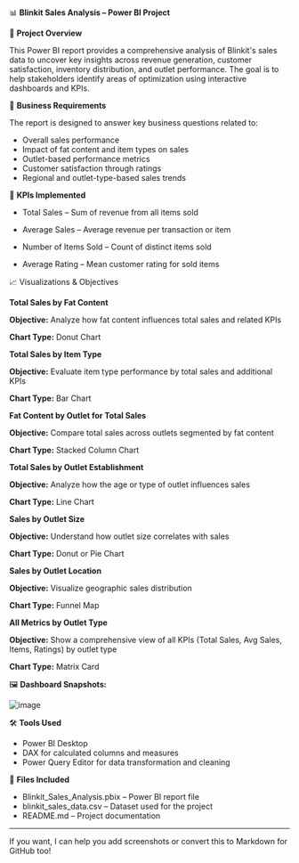 

📊 **Blinkit Sales Analysis – Power BI Project**

📝 **Project Overview**

This Power BI report provides a comprehensive analysis of Blinkit's sales data to uncover key insights across revenue generation, customer satisfaction, inventory distribution, and outlet performance. The goal is to help stakeholders identify areas of optimization using interactive dashboards and KPIs.

🎯 **Business Requirements**

The report is designed to answer key business questions related to:

* Overall sales performance
* Impact of fat content and item types on sales
* Outlet-based performance metrics
* Customer satisfaction through ratings
* Regional and outlet-type-based sales trends

📌 **KPIs Implemented**

* Total Sales – Sum of revenue from all items sold
  
* Average Sales – Average revenue per transaction or item
  
* Number of Items Sold – Count of distinct items sold
  
* Average Rating – Mean customer rating for sold items

📈 Visualizations & Objectives

**Total Sales by Fat Content**

**Objective:** Analyze how fat content influences total sales and related KPIs

**Chart Type:** Donut Chart

**Total Sales by Item Type**

**Objective:** Evaluate item type performance by total sales and additional KPIs

**Chart Type:** Bar Chart

**Fat Content by Outlet for Total Sales**

**Objective:** Compare total sales across outlets segmented by fat content

**Chart Type:** Stacked Column Chart

**Total Sales by Outlet Establishment**

**Objective:** Analyze how the age or type of outlet influences sales

**Chart Type:** Line Chart

**Sales by Outlet Size**

**Objective:** Understand how outlet size correlates with sales

**Chart Type:** Donut or Pie Chart

**Sales by Outlet Location**

**Objective:** Visualize geographic sales distribution

**Chart Type:** Funnel Map

**All Metrics by Outlet Type**

**Objective:** Show a comprehensive view of all KPIs (Total Sales, Avg Sales, Items, Ratings) by outlet type

**Chart Type:** Matrix Card

🖼️ **Dashboard Snapshots:**

![image](https://github.com/user-attachments/assets/3ae42a18-eb5f-4207-ab4e-9d8a6ea9b785)


🛠 **Tools Used**

* Power BI Desktop
* DAX for calculated columns and measures
* Power Query Editor for data transformation and cleaning

📂 **Files Included**

* Blinkit\_Sales\_Analysis.pbix – Power BI report file
* blinkit\_sales\_data.csv – Dataset used for the project
* README.md – Project documentation

---

If you want, I can help you add screenshots or convert this to Markdown for GitHub too!


